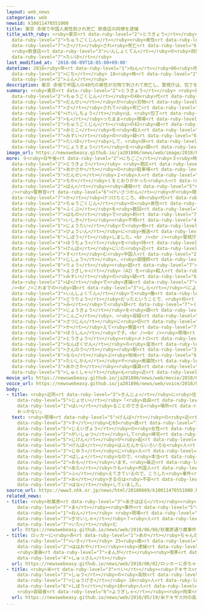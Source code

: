 ```yaml
---
layout: web_news
categories: web
newsid: k10011470551000
title: 東京 赤坂で中国人男性刺され死亡 飲食店の同僚を逮捕
title_with_ruby: <ruby>東京<rt data-ruby-level="2">とうきょう</rt></ruby> <ruby>赤坂<rt data-ruby-level="3">あかさか</rt></ruby>で<ruby>中国人<rt
  data-ruby-level="2">ちゅうごくじん</rt></ruby><ruby>男性<rt data-ruby-level="5">だんせい</rt></ruby><ruby>刺<rt
  data-ruby-level="7">さ</rt></ruby>され<ruby>死亡<rt data-ruby-level="6">しぼう</rt></ruby>
  <ruby>飲食店<rt data-ruby-level="3">いんしょくてん</rt></ruby>の<ruby>同僚<rt data-ruby-level="7">どうりょう</rt></ruby>を<ruby>逮捕<rt
  data-ruby-level="7">たいほ</rt></ruby>
last_modified_at: '2018-06-09T18:05:00+09:00'
datetime: 2018<ruby>年<rt data-ruby-level="1">ねん</rt></ruby>06<ruby>月<rt data-ruby-level="1">がつ</rt></ruby>09<ruby>日<rt
  data-ruby-level="1">にち</rt></ruby> 18<ruby>時<rt data-ruby-level="2">じ</rt></ruby>05<ruby>分<rt
  data-ruby-level="2">ふん</rt></ruby>
description: 東京 赤坂で中国人の40代の男性が刃物で刺されて死亡し、警視庁は、包丁を持ったまま現場にいた中国人の42歳の男を殺人未遂の疑いで逮捕して、詳しい状況を調べています。
summary: <ruby>東京<rt data-ruby-level="2">とうきょう</rt></ruby> <ruby>赤坂<rt data-ruby-level="3">あかさか</rt></ruby>で<ruby>中国人<rt
  data-ruby-level="2">ちゅうごくじん</rt></ruby>の40<ruby>代<rt data-ruby-level="3">だい</rt></ruby>の<ruby>男性<rt
  data-ruby-level="5">だんせい</rt></ruby>が<ruby>刃物<rt data-ruby-level="7">はもの</rt></ruby>で<ruby>刺<rt
  data-ruby-level="7">さ</rt></ruby>されて<ruby>死亡<rt data-ruby-level="6">しぼう</rt></ruby>し、<ruby>警視庁<rt
  data-ruby-level="6">けいしちょう</rt></ruby>は、<ruby>包丁<rt data-ruby-level="4">ほうちょう</rt></ruby>を<ruby>持<rt
  data-ruby-level="3">も</rt></ruby>ったまま<ruby>現場<rt data-ruby-level="5">げんば</rt></ruby>にいた<ruby>中国人<rt
  data-ruby-level="2">ちゅうごくじん</rt></ruby>の42<ruby>歳<rt data-ruby-level="7">さい</rt></ruby>の<ruby>男<rt
  data-ruby-level="1">おとこ</rt></ruby>を<ruby>殺人<rt data-ruby-level="4">さつじん</rt></ruby><ruby>未遂<rt
  data-ruby-level="7">みすい</rt></ruby>の<ruby>疑<rt data-ruby-level="6">うたが</rt></ruby>いで<ruby>逮捕<rt
  data-ruby-level="7">たいほ</rt></ruby>して、<ruby>詳<rt data-ruby-level="7">くわ</rt></ruby>しい<ruby>状況<rt
  data-ruby-level="7">じょうきょう</rt></ruby>を<ruby>調<rt data-ruby-level="3">しら</rt></ruby>べています。
image_url: https://newswebeasy.github.io/ja201806/news/web/image/2018/06/09/K10011470551_1806091859_1806091901_01_03.jpg
more: ９<ruby>日午後<rt data-ruby-level="2">にちごご</rt></ruby>３<ruby>時<rt data-ruby-level="2">じ</rt></ruby>ごろ、<ruby>東京<rt
  data-ruby-level="2">とうきょう</rt></ruby> <ruby>港区<rt data-ruby-level="3">みなとく</rt></ruby><ruby>赤坂<rt
  data-ruby-level="3">あかさか</rt></ruby>の<ruby>駐車場<rt data-ruby-level="7">ちゅうしゃじょう</rt></ruby>で「<ruby>男性<rt
  data-ruby-level="5">だんせい</rt></ruby>２<ruby>人<rt data-ruby-level="1">にん</rt></ruby>がけんかしている」と、<ruby>近<rt
  data-ruby-level="2">ちか</rt></ruby>くをとおりかかった<ruby>人<rt data-ruby-level="1">ひと</rt></ruby>から110<ruby>番<rt
  data-ruby-level="2">ばん</rt></ruby><ruby>通報<rt data-ruby-level="5">つうほう</rt></ruby>がありました。<br
  /><ruby>警察官<rt data-ruby-level="6">けいさつかん</rt></ruby>が<ruby>現場<rt data-ruby-level="5">げんば</rt></ruby>に<ruby>駆<rt
  data-ruby-level="7">か</rt></ruby>けつけたところ、40<ruby>代<rt data-ruby-level="3">だい</rt></ruby>の<ruby>中国人<rt
  data-ruby-level="2">ちゅうごくじん</rt></ruby>の<ruby>男性<rt data-ruby-level="5">だんせい</rt></ruby>が<ruby>腹部<rt
  data-ruby-level="6">ふくぶ</rt></ruby>を<ruby>数回<rt data-ruby-level="2">すうかい</rt></ruby>、<ruby>刃物<rt
  data-ruby-level="7">はもの</rt></ruby>で<ruby>刺<rt data-ruby-level="7">さ</rt></ruby>されて<ruby>意識<rt
  data-ruby-level="5">いしき</rt></ruby><ruby>不明<rt data-ruby-level="4">ふめい</rt></ruby>の<ruby>状態<rt
  data-ruby-level="5">じょうたい</rt></ruby>で<ruby>倒<rt data-ruby-level="7">たお</rt></ruby>れていて、<ruby>病院<rt
  data-ruby-level="3">びょういん</rt></ruby>に<ruby>搬送<rt data-ruby-level="7">はんそう</rt></ruby>されましたが、まもなく<ruby>死亡<rt
  data-ruby-level="6">しぼう</rt></ruby>しました。<br /><br /><ruby>警視庁<rt data-ruby-level="6">けいしちょう</rt></ruby>は、<ruby>包丁<rt
  data-ruby-level="4">ほうちょう</rt></ruby>を<ruby>持<rt data-ruby-level="3">も</rt></ruby>ったまま<ruby>現場<rt
  data-ruby-level="5">げんば</rt></ruby>にいた<ruby>近<rt data-ruby-level="2">ちか</rt></ruby>くに<ruby>住<rt
  data-ruby-level="3">す</rt></ruby>む<ruby>中国人<rt data-ruby-level="2">ちゅうごくじん</rt></ruby>で<ruby>自称<rt
  data-ruby-level="7">じしょう</rt></ruby>、<ruby>調理師<rt data-ruby-level="5">ちょうりし</rt></ruby>の<ruby>廖<rt
  data-ruby-level="8">りょう</rt></ruby><ruby>超<rt data-ruby-level="7">ちょう</rt></ruby><ruby>容疑者<rt
  data-ruby-level="6">ようぎしゃ</rt></ruby>（42）を<ruby>殺人<rt data-ruby-level="4">さつじん</rt></ruby><ruby>未遂<rt
  data-ruby-level="7">みすい</rt></ruby>の<ruby>疑<rt data-ruby-level="6">うたが</rt></ruby>いでその<ruby>場<rt
  data-ruby-level="2">ば</rt></ruby>で<ruby>逮捕<rt data-ruby-level="7">たいほ</rt></ruby>しました。<br
  /><br />これまでの<ruby>調<rt data-ruby-level="3">しら</rt></ruby>べによりますと、２<ruby>人<rt data-ruby-level="1">にん</rt></ruby>は<ruby>飲食店<rt
  data-ruby-level="3">いんしょくてん</rt></ruby>で<ruby>働<rt data-ruby-level="4">はたら</rt></ruby>く<ruby>同僚<rt
  data-ruby-level="7">どうりょう</rt></ruby>だったということで、<ruby>何<rt data-ruby-level="2">なん</rt></ruby>らかのトラブルがあったと<ruby>見<rt
  data-ruby-level="1">み</rt></ruby>て<ruby>詳<rt data-ruby-level="7">くわ</rt></ruby>しい<ruby>状況<rt
  data-ruby-level="7">じょうきょう</rt></ruby>を<ruby>調<rt data-ruby-level="3">しら</rt></ruby>べるとともに、<ruby>今後<rt
  data-ruby-level="2">こんご</rt></ruby>、<ruby>容疑<rt data-ruby-level="6">ようぎ</rt></ruby>を<ruby>殺人<rt
  data-ruby-level="4">さつじん</rt></ruby>に<ruby>切<rt data-ruby-level="7">き</rt></ruby>り<ruby>替<rt
  data-ruby-level="7">か</rt></ruby>えて<ruby>捜査<rt data-ruby-level="7">そうさ</rt></ruby>する<ruby>方針<rt
  data-ruby-level="6">ほうしん</rt></ruby>です。<br /><br /><ruby>現場<rt data-ruby-level="5">げんば</rt></ruby>は、<ruby>東京<rt
  data-ruby-level="2">とうきょう</rt></ruby><ruby>メトロ<rt data-ruby-level="2">めとろ</rt></ruby><ruby>南北線<rt
  data-ruby-level="2">なんぼくせん</rt></ruby>の<ruby>溜池<rt data-ruby-level="8">ためいけ</rt></ruby><ruby>山王<rt
  data-ruby-level="1">さんのう</rt></ruby><ruby>駅<rt data-ruby-level="3">えき</rt></ruby>のすぐそばのアパートやホテルが<ruby>並<rt
  data-ruby-level="6">なら</rt></ruby>ぶ<ruby>地域<rt data-ruby-level="6">ちいき</rt></ruby>で、<ruby>大使館<rt
  data-ruby-level="3">たいしかん</rt></ruby>や<ruby>衆議院<rt data-ruby-level="6">しゅうぎいん</rt></ruby><ruby>赤坂<rt
  data-ruby-level="3">あかさか</rt></ruby><ruby>議員<rt data-ruby-level="4">ぎいん</rt></ruby><ruby>宿舎<rt
  data-ruby-level="5">しゅくしゃ</rt></ruby>も<ruby>近<rt data-ruby-level="2">ちか</rt></ruby>くにあります。
movie_url: https://newswebeasy.github.io/ja201806/news/web/movie/2018/06/09/k10011470551_201806091859_201806091901.mp4
voice_url: https://newswebeasy.github.io/ja201806/news/web/voice/2018/06/09/k10011470551_201806091859_201806091901.mp3
body:
- title: <ruby>近所<rt data-ruby-level="3">きんじょ</rt></ruby>に<ruby>住<rt data-ruby-level="3">す</rt></ruby>む<ruby>女性<rt
    data-ruby-level="5">じょせい</rt></ruby>「<ruby>自由<rt data-ruby-level="3">じゆう</rt></ruby>に<ruby>入<rt
    data-ruby-level="1">はい</rt></ruby>ることのできる<ruby>場所<rt data-ruby-level="3">ばしょ</rt></ruby>
    おっかない」
  text: <ruby>現場<rt data-ruby-level="5">げんば</rt></ruby>の<ruby>近<rt data-ruby-level="2">ちか</rt></ruby>くに<ruby>住<rt
    data-ruby-level="3">す</rt></ruby>む65<ruby>歳<rt data-ruby-level="7">さい</rt></ruby>の<ruby>自営業<rt
    data-ruby-level="5">じえいぎょう</rt></ruby>の<ruby>女性<rt data-ruby-level="5">じょせい</rt></ruby>は「ちょっと<ruby>外出<rt
    data-ruby-level="2">がいしゅつ</rt></ruby>して<ruby>帰宅<rt data-ruby-level="6">きたく</rt></ruby>したら<ruby>事件<rt
    data-ruby-level="5">じけん</rt></ruby>が<ruby>起<rt data-ruby-level="3">お</rt></ruby>きていたので、びっくりしました。<ruby>現場<rt
    data-ruby-level="5">げんば</rt></ruby>はふだんからいろいろな<ruby>人<rt data-ruby-level="1">ひと</rt></ruby>が<ruby>自由<rt
    data-ruby-level="3">じゆう</rt></ruby>に<ruby>入<rt data-ruby-level="1">はい</rt></ruby>ることのできる<ruby>場所<rt
    data-ruby-level="3">ばしょ</rt></ruby>なので、<ruby>本当<rt data-ruby-level="2">ほんとう</rt></ruby>におっかないと<ruby>思<rt
    data-ruby-level="2">おも</rt></ruby>います。<ruby>最近<rt data-ruby-level="4">さいきん</rt></ruby>はこの<ruby>辺<rt
    data-ruby-level="4">あた</rt></ruby>りも<ruby>外国人<rt data-ruby-level="2">がいこくじん</rt></ruby>が<ruby>増<rt
    data-ruby-level="5">ふ</rt></ruby>えてきているので、こうした<ruby>事件<rt data-ruby-level="5">じけん</rt></ruby>が<ruby>起<rt
    data-ruby-level="3">お</rt></ruby>きるのは<ruby>不安<rt data-ruby-level="4">ふあん</rt></ruby>です」と<ruby>話<rt
    data-ruby-level="2">はな</rt></ruby>していました。
source_url: https://www3.nhk.or.jp/news/html/20180609/k10011470551000.html
related_news:
- title: <ruby>秋葉原<rt data-ruby-level="3">あきはばら</rt></ruby><ruby>通<rt data-ruby-level="7">とお</rt></ruby>り<ruby>魔<rt
    data-ruby-level="7">ま</rt></ruby><ruby>事件<rt data-ruby-level="5">じけん</rt></ruby>10<ruby>年<rt
    data-ruby-level="1">ねん</rt></ruby> <ruby>現場<rt data-ruby-level="5">げんば</rt></ruby>で<ruby>犠牲者<rt
    data-ruby-level="7">ぎせいしゃ</rt></ruby>７<ruby>人<rt data-ruby-level="1">にん</rt></ruby>を<ruby>悼<rt
    data-ruby-level="7">いた</rt></ruby>む
  url: https://newswebeasy.github.io/news/web/2018/06/08/秋葉原通り魔事件10年-現場で犠牲者7人を悼む
- title: ロッカーに<ruby>赤<rt data-ruby-level="1">あか</rt></ruby>ちゃんの<ruby>遺体<rt data-ruby-level="6">いたい</rt></ruby><ruby>遺棄<rt
    data-ruby-level="7">いき</rt></ruby> 25<ruby>歳<rt data-ruby-level="7">さい</rt></ruby><ruby>母親<rt
    data-ruby-level="2">ははおや</rt></ruby><ruby>逮捕<rt data-ruby-level="7">たいほ</rt></ruby>
    <ruby>漫画<rt data-ruby-level="7">まんが</rt></ruby><ruby>喫茶<rt data-ruby-level="7">きっさ</rt></ruby>で<ruby>出産<rt
    data-ruby-level="4">しゅっさん</rt></ruby>
  url: https://newswebeasy.github.io/news/web/2018/06/02/ロッカーに赤ちゃんの遺体遺棄-25歳母親逮捕-漫画喫茶で出産
- title: <ruby>米<rt data-ruby-level="3">べい</rt></ruby><ruby>テキサス<rt data-ruby-level="3">てきさす</rt></ruby><ruby>州<rt
    data-ruby-level="3">しゅう</rt></ruby>の<ruby>高校<rt data-ruby-level="2">こうこう</rt></ruby>で<ruby>銃撃<rt
    data-ruby-level="7">じゅうげき</rt></ruby> 10<ruby>人<rt data-ruby-level="1">にん</rt></ruby><ruby>死亡<rt
    data-ruby-level="6">しぼう</rt></ruby>10<ruby>人<rt data-ruby-level="1">にん</rt></ruby>けが
    <ruby>容疑者<rt data-ruby-level="6">ようぎしゃ</rt></ruby><ruby>拘束<rt data-ruby-level="7">こうそく</rt></ruby>
  url: https://newswebeasy.github.io/news/web/2018/05/19/米テキサス州の高校で銃撃-10人死亡10人けが-容疑者拘束
...
```

